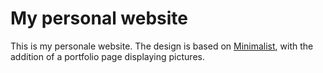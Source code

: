# My personal website

This is my personale website. The design is based on [Minimalist](https://github.com/BDHU/minimalist), with the addition of a portfolio page displaying pictures.
